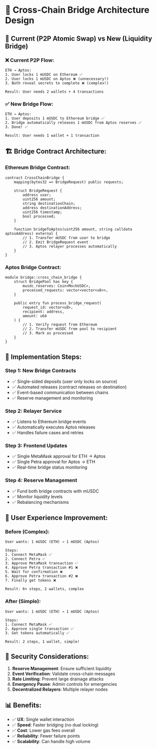 # 🌉 Cross-Chain Bridge Architecture Design

## 🔄 **Current (P2P Atomic Swap) vs New (Liquidity Bridge)**

### ❌ **Current P2P Flow:**
```
ETH → Aptos:
1. User locks 1 mUSDC on Ethereum ✅ 
2. User locks 1 mUSDC on Aptos ❌ (unnecessary!)
3. Both reveal secrets to complete ❌ (complex!)

Result: User needs 2 wallets + 4 transactions
```

### ✅ **New Bridge Flow:**
```
ETH → Aptos:
1. User deposits 1 mUSDC to Ethereum bridge ✅
2. Bridge automatically releases 1 mUSDC from Aptos reserves ✅
3. Done! ✅

Result: User needs 1 wallet + 1 transaction
```

## 🏗️ **Bridge Contract Architecture:**

### **Ethereum Bridge Contract:**
```solidity
contract CrossChainBridge {
    mapping(bytes32 => BridgeRequest) public requests;
    
    struct BridgeRequest {
        address user;
        uint256 amount;
        string destinationChain;
        address destinationAddress;
        uint256 timestamp;
        bool processed;
    }
    
    function bridgeToAptos(uint256 amount, string calldata aptosAddress) external {
        // 1. Transfer mUSDC from user to bridge
        // 2. Emit BridgeRequest event
        // 3. Aptos relayer processes automatically
    }
}
```

### **Aptos Bridge Contract:**
```move
module bridge::cross_chain_bridge {
    struct BridgePool has key {
        musdc_reserves: Coin<MockUSDC>,
        processed_requests: vector<vector<u8>>,
    }
    
    public entry fun process_bridge_request(
        request_id: vector<u8>,
        recipient: address,
        amount: u64
    ) {
        // 1. Verify request from Ethereum
        // 2. Transfer mUSDC from pool to recipient
        // 3. Mark as processed
    }
}
```

## 🔧 **Implementation Steps:**

### **Step 1: New Bridge Contracts**
- ✅ Single-sided deposits (user only locks on source)
- ✅ Automated releases (contract releases on destination)
- ✅ Event-based communication between chains
- ✅ Reserve management and monitoring

### **Step 2: Relayer Service** 
- ✅ Listens to Ethereum bridge events
- ✅ Automatically executes Aptos releases
- ✅ Handles failure cases and retries

### **Step 3: Frontend Updates**
- ✅ Single MetaMask approval for ETH → Aptos
- ✅ Single Petra approval for Aptos → ETH  
- ✅ Real-time bridge status monitoring

### **Step 4: Reserve Management**
- ✅ Fund both bridge contracts with mUSDC
- ✅ Monitor liquidity levels
- ✅ Rebalancing mechanisms

## 🎯 **User Experience Improvement:**

### **Before (Complex):**
```
User wants: 1 mUSDC (ETH) → 1 mUSDC (Aptos)

Steps:
1. Connect MetaMask ✅
2. Connect Petra ✅  
3. Approve MetaMask transaction ✅
4. Approve Petra transaction #1 ❌
5. Wait for confirmation ❌
6. Approve Petra transaction #2 ❌
7. Finally get tokens ❌

Result: 6+ steps, 2 wallets, complex
```

### **After (Simple):**
```
User wants: 1 mUSDC (ETH) → 1 mUSDC (Aptos)

Steps:
1. Connect MetaMask ✅
2. Approve single transaction ✅
3. Get tokens automatically ✅

Result: 2 steps, 1 wallet, simple!
```

## 🔐 **Security Considerations:**

1. **Reserve Management**: Ensure sufficient liquidity
2. **Event Verification**: Validate cross-chain messages  
3. **Rate Limiting**: Prevent large drainage attacks
4. **Emergency Pause**: Admin controls for emergencies
5. **Decentralized Relayers**: Multiple relayer nodes

## 📊 **Benefits:**

- ✅ **UX**: Single wallet interaction
- ✅ **Speed**: Faster bridging (no dual locking)
- ✅ **Cost**: Lower gas fees overall
- ✅ **Reliability**: Fewer failure points
- ✅ **Scalability**: Can handle high volume